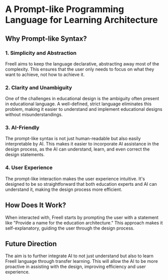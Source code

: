 # A Prompt-like Programming Language for Learning Architecture

## Why Prompt-like Syntax?

### 1. Simplicity and Abstraction

Freell aims to keep the language declarative, abstracting away most of the complexity. This ensures that the user only needs to focus on what they want to achieve, not how to achieve it. 

### 2. Clarity and Unambiguity

One of the challenges in educational design is the ambiguity often present in educational language. A well-defined, strict language eliminates this problem, making it easier to understand and implement educational designs without misunderstandings.

### 3. AI-Friendly

The prompt-like syntax is not just human-readable but also easily interpretable by AI. This makes it easier to incorporate AI assistance in the design process, as the AI can understand, learn, and even correct the design statements.

### 4. User Experience

The prompt-like interaction makes the user experience intuitive. It's designed to be so straightforward that both education experts and AI can understand it, making the design process more efficient.

## How Does It Work?

When interacted with, Freell starts by prompting the user with a statement like "Provide a name for the education architecture." This approach makes it self-explanatory, guiding the user through the design process.

## Future Direction

The aim is to further integrate AI to not just understand but also to learn Freell language through transfer learning. This will allow the AI to be more proactive in assisting with the design, improving efficiency and user experience.

